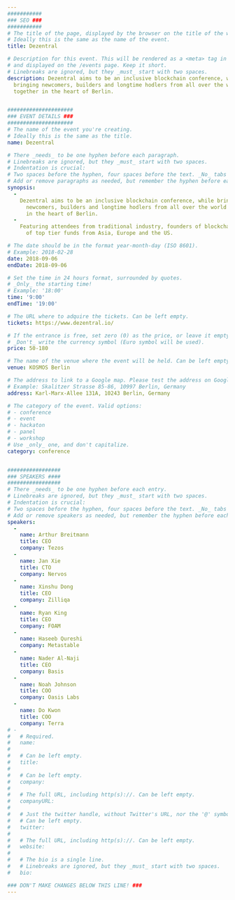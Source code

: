 ```yaml
---
###########
### SEO ###
###########
# The title of the page, displayed by the browser on the title of the window.
# Ideally this is the same as the name of the event.
title: Dezentral

# Description for this event. This will be rendered as a <meta> tag in the HTML, 
# and displayed on the /events page. Keep it short.
# Linebreaks are ignored, but they _must_ start with two spaces.
description: Dezentral aims to be an inclusive blockchain conference, while 
  bringing newcomers, builders and longtime hodlers from all over the world 
  together in the heart of Berlin.


#####################
### EVENT DETAILS ###
#####################
# The name of the event you're creating.
# Ideally this is the same as the title.
name: Dezentral

# There _needs_ to be one hyphen before each paragraph.
# Linebreaks are ignored, but they _must_ start with two spaces.
# Indentation is crucial:
# Two spaces before the hyphen, four spaces before the text. _No_ tabs allowed.
# Add or remove paragraphs as needed, but remember the hyphen before each entry.
synopsis:
  -
    Dezentral aims to be an inclusive blockchain conference, while bringing
      newcomers, builders and longtime hodlers from all over the world together
      in the heart of Berlin.
  -
    Featuring attendees from traditional industry, founders of blockchain projects, media and partners
      of top tier funds from Asia, Europe and the US.

# The date should be in the format year-month-day (ISO 8601).
# Example: 2018-02-28
date: 2018-09-06
endDate: 2018-09-06

# Set the time in 24 hours format, surrounded by quotes.
# _Only_ the starting time!
# Example: '18:00'
time: '9:00'
endTime: '19:00'

# The URL where to adquire the tickets. Can be left empty.
tickets: https://www.dezentral.io/

# If the entrance is free, set zero (0) as the price, or leave it empty.
# _Don't_ write the currency symbol (Euro symbol will be used).
price: 50-180

# The name of the venue where the event will be held. Can be left empty.
venue: KOSMOS Berlin

# The address to link to a Google map. Please test the address on Google Maps.
# Example: Skalitzer Strasse 85-86, 10997 Berlin, Germany
address: Karl-Marx-Allee 131A, 10243 Berlin, Germany

# The category of the event. Valid options:
# - conference
# - event
# - hackaton
# - panel
# - workshop
# Use _only_ one, and don't capitalize.
category: conference


#################
### SPEAKERS ####
#################
# There _needs_ to be one hyphen before each entry.
# Linebreaks are ignored, but they _must_ start with two spaces.
# Indentation is crucial:
# Two spaces before the hyphen, four spaces before the text. _No_ tabs allowed.
# Add or remove speakers as needed, but remember the hyphen before each entry.
speakers:
  -
    name: Arthur Breitmann
    title: CEO
    company: Tezos
  -
    name: Jan Xie
    title: CTO
    company: Nervos
  -
    name: Xinshu Dong
    title: CEO
    company: Zilliqa
  -
    name: Ryan King
    title: CEO
    company: FOAM
  -
    name: Haseeb Qureshi
    company: Metastable
  -
    name: Nader Al-Naji
    title: CEO
    company: Basis
  -
    name: Noah Johnson
    title: COO
    company: Oasis Labs
  -
    name: Do Kwon
    title: COO
    company: Terra
# -
#   # Required.
#   name: 
#
#   # Can be left empty.
#   title: 
#
#   # Can be left empty.
#   company: 
#
#   # The full URL, including http(s)://. Can be left empty.
#   companyURL: 
#
#   # Just the twitter handle, without Twitter's URL, nor the '@' symbol.
#   # Can be left empty.
#   twitter: 
#
#   # The full URL, including http(s)://. Can be left empty.
#   website: 
#
#   # The bio is a single line. 
#   # Linebreaks are ignored, but they _must_ start with two spaces.
#   bio: 

### DON'T MAKE CHANGES BELOW THIS LINE! ###
---
```

<!-- ### DON'T MAKE CHANGES BELOW THIS LINE! ### -->

<Event-Content/>
